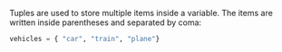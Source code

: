 Tuples are used to store multiple items inside a variable. The items are written inside parentheses and separated by coma:
```python
vehicles = { "car", "train", "plane"}
```
